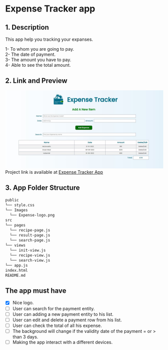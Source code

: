 # Expense Tracker app

## 1. Description

This app help you tracking your expanses.</br>

1- To whom you are going to pay.</br>
2- The date of payment.</br>
3- The amount you have to pay.</br>
4- Able to see the total amount.

## 2. Link and Preview

![App view](./public/Capture.JPG)
Project link is available at [Expense Tracker App](https://f-naddaf.github.io/Side-Project)

## 3. App Folder Structure

```text
public
└── style.css
└── Images
  └── Expense-logo.png
src
└── pages
  └── recipe-page.js
  └── result-page.js
  └── search-page.js
└── views
  └── init-view.js
  └── recipe-view.js
  └── search-view.js
└── app.js
index.html
README.md
```

## The app must have

- [x] Nice logo.
- [ ] User can search for the payment entity.
- [ ] User can adding a new payment entity to his list.
- [ ] User can edit and delete a payment row from his list.
- [ ] User can check the total of all his expense.
- [ ] The background will change if the validity date of the payment = or > than 3 days.
- [ ] Making the app interact with a different devices.
